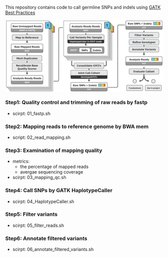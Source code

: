 This repository contains code to call germline SNPs and indels using [GATK Best Practices](https://gatk.broadinstitute.org/hc/en-us/articles/360035535932-Germline-short-variant-discovery-SNPs-Indels-)

<img src="https://github.com/PeggySze/WGS/blob/main/GATK_pipeline.png" style="display: block; margin: auto;" />

### Step1: Quality control and trimming of raw reads by fastp
- scirpt: 01_fastp.sh

### Step2: Mapping reads to reference genome by BWA mem
- script: 02_read_mapping.sh

### Step3: Examination of mapping quality 
- metrics:
	- the percentage of mapped reads
	- avergae sequencing coverage 
- scirpt: 03_mapping_qc.sh

### Step4: Call SNPs by GATK HaplotypeCaller
- scirpt: 04_HaplotypeCaller.sh

### Step5: Filter variants
- scirpt: 05_filter_reads.sh

### Step6: Annotate filtered variants
- scirpt: 06_annotate_filtered_variants.sh


